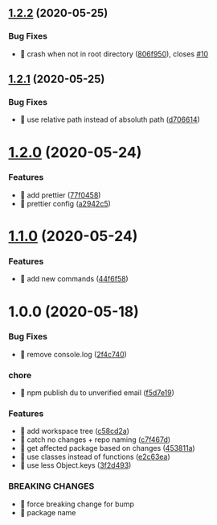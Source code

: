## [1.2.2](https://github.com/Wizyma/monorepo-tooling/compare/v1.2.1...v1.2.2) (2020-05-25)


### Bug Fixes

* 🐛 crash when not in root directory ([806f950](https://github.com/Wizyma/monorepo-tooling/commit/806f950e826ddceb61cd0bbdfed9d4392559e361)), closes [#10](https://github.com/Wizyma/monorepo-tooling/issues/10)

## [1.2.1](https://github.com/Wizyma/monorepo-tooling/compare/v1.2.0...v1.2.1) (2020-05-25)


### Bug Fixes

* 🐛 use relative path instead of absoluth path ([d706614](https://github.com/Wizyma/monorepo-tooling/commit/d706614040987c808a49e718ade6ad12eaf297aa))

# [1.2.0](https://github.com/Wizyma/monorepo-tooling/compare/v1.1.0...v1.2.0) (2020-05-24)


### Features

* 🎸 add prettier ([77f0458](https://github.com/Wizyma/monorepo-tooling/commit/77f04587d923b03f04a18583a55567fe9f8a5d99))
* 🎸 prettier config ([a2942c5](https://github.com/Wizyma/monorepo-tooling/commit/a2942c54241eeefef97e045b46ba6e5f528a2e7d))

# [1.1.0](https://github.com/Wizyma/monorepo-tooling/compare/v1.0.0...v1.1.0) (2020-05-24)


### Features

* 🎸 add new commands ([44f6f58](https://github.com/Wizyma/monorepo-tooling/commit/44f6f58f55160d0d7eec2b6c106595f4eca1cfe8))

# 1.0.0 (2020-05-18)


### Bug Fixes

* 🐛 remove console.log ([2f4c740](https://github.com/Wizyma/monorepo-tooling/commit/2f4c7408ac62eda725c2234844eb7846d274aa9f))


### chore

* 🤖 npm publish du to unverified email ([f5d7e19](https://github.com/Wizyma/monorepo-tooling/commit/f5d7e193190ab431a1ce6af38119a1f08a1f1ab9))


### Features

* 🎸 add workspace tree ([c58cd2a](https://github.com/Wizyma/monorepo-tooling/commit/c58cd2a8da8a4b36ac74e3daaab79c4f6c6cd719))
* 🎸 catch no changes + repo naming ([c7f467d](https://github.com/Wizyma/monorepo-tooling/commit/c7f467df19a90b9426dc258ffddf0c26a3859d47))
* 🎸 get affected package based on changes ([453811a](https://github.com/Wizyma/monorepo-tooling/commit/453811a6631e022f11c48ff7845914143159dcaa))
* 🎸 use classes instead of functions ([e2c63ea](https://github.com/Wizyma/monorepo-tooling/commit/e2c63ea7368454adc2bb372a8b5dd5824f9703d5))
* 🎸 use less Object.keys ([3f2d493](https://github.com/Wizyma/monorepo-tooling/commit/3f2d49379375f98728d5cc11673822f7b0e4b231))


### BREAKING CHANGES

* 🧨 force breaking change for bump
* 🧨 package name
